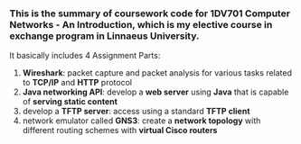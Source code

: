 ### This is the summary of coursework code for 1DV701 Computer Networks - An Introduction, which is my elective course in exchange program in Linnaeus University.

It basically includes 4 Assignment Parts:

1. **Wireshark**: packet capture and packet analysis for various tasks related to **TCP/IP** and **HTTP** protocol
2. **Java networking API**: develop a **web server** using **Java** that is capable of **serving static content**
3. develop a **TFTP server**: access using a standard **TFTP client**
4. network emulator called **GNS3**: create a **network topology** with different routing schemes with **virtual Cisco routers**
